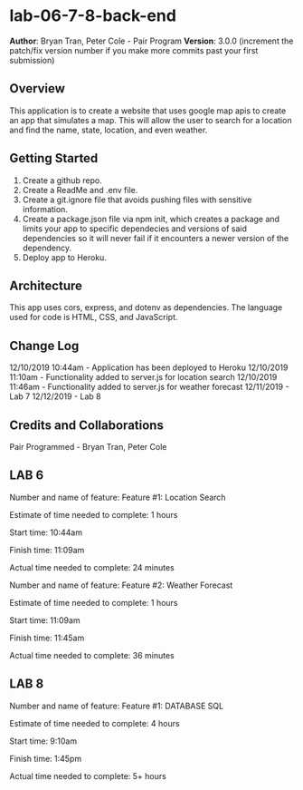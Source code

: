 # lab-06-7-8-back-end

**Author**: Bryan Tran, Peter Cole - Pair Program
**Version**: 3.0.0 (increment the patch/fix version number if you make more commits past your first submission)

## Overview
<!-- Provide a high level overview of what this application is and why you are building it, beyond the fact that it's an assignment for this class. (i.e. What's your problem domain?) -->
This application is to create a website that uses google map apis to create an app that simulates a map. This will allow the user to search for a location and find the name, state, location, and even weather.

## Getting Started
<!-- What are the steps that a user must take in order to build this app on their own machine and get it running? -->
1. Create a github repo.
2. Create a ReadMe and .env file.
3. Create a git.ignore file that avoids pushing files with sensitive information.
4. Create a package.json file via npm init, which creates a package and limits your app to specific dependecies and versions of said dependencies so it will never fail if it encounters a newer version of the dependency.
5. Deploy app to Heroku.

## Architecture
<!-- Provide a detailed description of the application design. What technologies (languages, libraries, etc) you're using, and any other relevant design information. -->
This app uses cors, express, and dotenv as dependencies. The language used for code is HTML, CSS, and JavaScript.

## Change Log
<!-- Use this area to document the iterative changes made to your application as each feature is successfully implemented. Use time stamps. Here's an examples:

01-01-2001 4:59pm - Application now has a fully-functional express server, with a GET route for the location resource. -->

12/10/2019 10:44am - Application has been deployed to Heroku
12/10/2019 11:10am - Functionality added to server.js for location search
12/10/2019 11:46am - Functionality added to server.js for weather forecast
12/11/2019 - Lab 7
12/12/2019 - Lab 8

## Credits and Collaborations
<!-- Give credit (and a link) to other people or resources that helped you build this application. -->
Pair Programmed - Bryan Tran, Peter Cole 

## LAB 6

Number and name of feature: Feature #1: Location Search

Estimate of time needed to complete: 1 hours

Start time: 10:44am

Finish time: 11:09am

Actual time needed to complete: 24 minutes


Number and name of feature: Feature #2: Weather Forecast

Estimate of time needed to complete: 1 hours

Start time: 11:09am

Finish time: 11:45am

Actual time needed to complete: 36 minutes

## LAB 8

Number and name of feature: Feature #1: DATABASE SQL

Estimate of time needed to complete: 4 hours

Start time: 9:10am

Finish time: 1:45pm

Actual time needed to complete: 5+ hours
